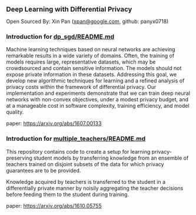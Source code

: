 <font size=4><b>Deep Learning with Differential Privacy</b></font>

Open Sourced By: Xin Pan (xpan@google.com, github: panyx0718)


### Introduction for [dp_sgd/README.md](dp_sgd/README.md)

Machine learning techniques based on neural networks are achieving remarkable 
results in a wide variety of domains. Often, the training of models requires 
large, representative datasets, which may be crowdsourced and contain sensitive 
information. The models should not expose private information in these datasets. 
Addressing this goal, we develop new algorithmic techniques for learning and a 
refined analysis of privacy costs within the framework of differential privacy. 
Our implementation and experiments demonstrate that we can train deep neural 
networks with non-convex objectives, under a modest privacy budget, and at a 
manageable cost in software complexity, training efficiency, and model quality.

paper: https://arxiv.org/abs/1607.00133


### Introduction for [multiple_teachers/README.md](multiple_teachers/README.md)

This repository contains code to create a setup for learning privacy-preserving 
student models by transferring knowledge from an ensemble of teachers trained 
on disjoint subsets of the data for which privacy guarantees are to be provided.

Knowledge acquired by teachers is transferred to the student in a differentially
private manner by noisily aggregating the teacher decisions before feeding them
to the student during training.

paper: https://arxiv.org/abs/1610.05755
